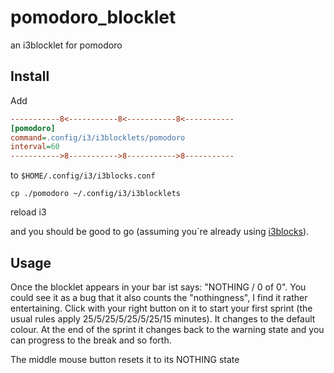 # pomodoro_blocklet
an i3blocklet for pomodoro

## Install
Add
```ini
-----------8<-----------8<-----------8<-----------
[pomodoro]
command=.config/i3/i3blocklets/pomodoro
interval=60
----------->8----------->8----------->8-----------
```
to `$HOME/.config/i3/i3blocks.conf`

`cp ./pomodoro ~/.config/i3/i3blocklets`

reload i3

and you should be good to go (assuming you\`re already using [i3blocks](https://github.com/vivien/i3blocks)).

## Usage
Once the blocklet appears in your bar ist says: "NOTHING / 0 of 0". You could
see it as a bug that it also counts the "nothingness", I find it rather
entertaining.
Click with your right button on it to start your first sprint (the usual rules
apply 25/5/25/5/25/5/25/15 minutes).
It changes to the default colour.
At the end of the sprint it changes back to the warning state and you can
progress to the break and so forth.

The middle mouse button resets it to its NOTHING state

